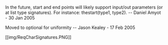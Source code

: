 In the future, start and end points will likely support input/out parameters (or at list type signatures). For instance: thestart(type1, type2). -- Daniel Amyot - 30 Jan 2005

Moved to optional for uniformity -- Jason Kealey - 17 Feb 2005 

[[img/ReqCharSignatures.PNG]]